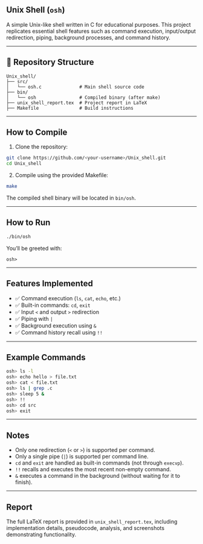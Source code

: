 ## Unix Shell (`osh`)
A simple Unix-like shell written in C for educational purposes. This project replicates essential shell features such as command execution, input/output redirection, piping, background processes, and command history.

---

## 📂 Repository Structure

```
Unix_shell/
├── src/
│   └── osh.c              # Main shell source code
├── bin/
│   └── osh                # Compiled binary (after make)
├── unix_shell_report.tex  # Project report in LaTeX
├── Makefile               # Build instructions
```

---

## How to Compile

1. Clone the repository:
```bash
git clone https://github.com/<your-username>/Unix_shell.git
cd Unix_shell
```

2. Compile using the provided Makefile:
```bash
make
```

The compiled shell binary will be located in `bin/osh`.

---

## How to Run

```bash
./bin/osh
```

You’ll be greeted with:
```
osh>
```

---

## Features Implemented

- ✅ Command execution (`ls`, `cat`, `echo`, etc.)
- ✅ Built-in commands: `cd`, `exit`
- ✅ Input `<` and output `>` redirection
- ✅ Piping with `|`
- ✅ Background execution using `&`
- ✅ Command history recall using `!!`

---

## Example Commands

```bash
osh> ls -l
osh> echo hello > file.txt
osh> cat < file.txt
osh> ls | grep .c
osh> sleep 5 &
osh> !!
osh> cd src
osh> exit
```

---

## Notes

- Only one redirection (`<` or `>`) is supported per command.
- Only a single pipe (`|`) is supported per command line.
- `cd` and `exit` are handled as built-in commands (not through `execvp`).
- `!!` recalls and executes the most recent non-empty command.
- `&` executes a command in the background (without waiting for it to finish).

---

## Report

The full LaTeX report is provided in `unix_shell_report.tex`, including implementation details, pseudocode, analysis, and screenshots demonstrating functionality.

